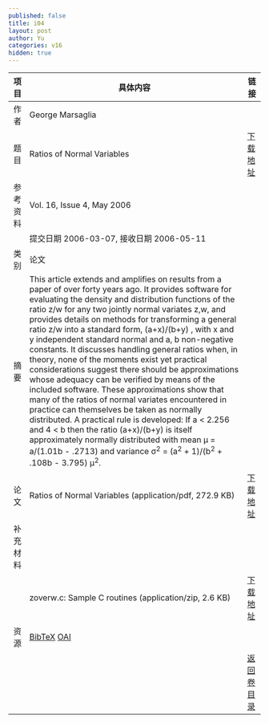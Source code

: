 ```yaml
---
published: false
title: i04
layout: post
author: Yu
categories: v16
hidden: true
---
```


| 项目 | 具体内容 | 链接 |
|---:|---|---|
| 作者 | George Marsaglia| |
| 题目 |Ratios of Normal Variables | [下载地址](http://www.jstatsoft.org/v16/i04/paper) |
| 参考资料 |Vol. 16, Issue 4, May 2006 | |
| | 提交日期 2006-03-07, 接收日期 2006-05-11| | 
| 类别 | 论文| |
| 摘要 | This article extends and amplifies on results from a paper of over forty years ago. It provides software for evaluating the density and distribution functions of the ratio z/w for any two jointly normal variates z,w, and provides details on methods for transforming a general ratio z/w into a standard form, (a+x)/(b+y) , with x and y independent standard normal and a, b non-negative constants. It discusses handling general ratios when, in theory, none of the moments exist yet practical considerations suggest there should be approximations whose adequacy can be verified by means of the included software. These approximations show that many of the ratios of normal variates encountered in practice can themselves be taken as normally distributed. A practical rule is developed: If a &lt; 2.256 and 4 &lt; b then the ratio (a+x)/(b+y) is itself approximately normally distributed with mean &mu; = a/(1.01b - .2713) and variance &sigma;<sup>2</sup> = (a<sup>2</sup> + 1)/(b<sup>2</sup> + .108b - 3.795) &mu;<sup>2</sup>.| |
| 论文 | Ratios of Normal Variables  (application/pdf, 272.9 KB)| [下载地址](http://www.jstatsoft.org/v16/i04/paper) |
| 补充材料 | | |
| |zoverw.c: Sample C routines  (application/zip, 2.6 KB)|  [下载地址](http://www.jstatsoft.org/v16/i04/supp/1) |
| 资源 | [BibTeX](http://www.jstatsoft.org/v16/i04/bibtex) [OAI](http://www.jstatsoft.org/oai?verb=GetRecord&identifier=oai.jstatsoft/v16/i04&prefix=oai_dc)| |
| |  | [返回卷目录]({{site.baseurl}}/volume/v16.html) |